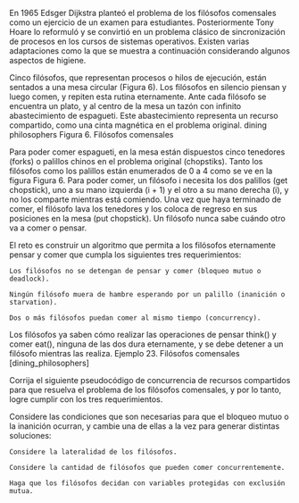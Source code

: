 

En 1965 Edsger Dijkstra planteó el problema de los filósofos comensales como un ejercicio de un examen para estudiantes. Posteriormente Tony Hoare lo reformuló y se convirtió en un problema clásico de sincronización de procesos en los cursos de sistemas operativos. Existen varias adaptaciones como la que se muestra a continuación considerando algunos aspectos de higiene.

Cinco filósofos, que representan procesos o hilos de ejecución, están sentados a una mesa circular (Figura 6). Los filósofos en silencio piensan y luego comen, y repiten esta rutina eternamente. Ante cada filósofo se encuentra un plato, y al centro de la mesa un tazón con infinito abastecimiento de espagueti. Este abastecimiento representa un recurso compartido, como una cinta magnética en el problema original.
dining philosophers
Figura 6. Filósofos comensales

Para poder comer espagueti, en la mesa están dispuestos cinco tenedores (forks) o palillos chinos en el problema original (chopstiks). Tanto los filósofos como los palillos están enumerados de 0 a 4 como se ve en la figura Figura 6. Para poder comer, un filósofo i necesita los dos palillos (get chopstick), uno a su mano izquierda (i + 1) y el otro a su mano derecha (i), y no los comparte mientras está comiendo. Una vez que haya terminado de comer, el filósofo lava los tenedores y los coloca de regreso en sus posiciones en la mesa (put chopstick). Un filósofo nunca sabe cuándo otro va a comer o pensar.

El reto es construir un algoritmo que permita a los filósofos eternamente pensar y comer que cumpla los siguientes tres requerimientos:

    Los filósofos no se detengan de pensar y comer (bloqueo mutuo o deadlock).

    Ningún filósofo muera de hambre esperando por un palillo (inanición o starvation).

    Dos o más filósofos puedan comer al mismo tiempo (concurrency).

Los filósofos ya saben cómo realizar las operaciones de pensar think() y comer eat(), ninguna de las dos dura eternamente, y se debe detener a un filósofo mientras las realiza.
Ejemplo 23. Filósofos comensales [dining_philosophers]

Corrija el siguiente pseudocódigo de concurrencia de recursos compartidos para que resuelva el problema de los filósofos comensales, y por lo tanto, logre cumplir con los tres requerimientos.

Considere las condiciones que son necesarias para que el bloqueo mutuo o la inanición ocurran, y cambie una de ellas a la vez para generar distintas soluciones:

    Considere la lateralidad de los filósofos.

    Considere la cantidad de filósofos que pueden comer concurrentemente.

    Haga que los filósofos decidan con variables protegidas con exclusión mutua.

